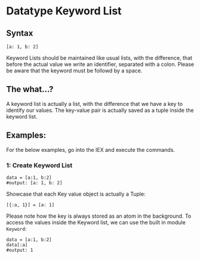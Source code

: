 # Datatype Keyword List
## Syntax
```
[a: 1, b: 2]
```
Keyword Lists should be maintained like usual lists, with the difference, that before the actual value we write an identifier, separated with a colon. Please be aware that the keyword must be followd by a space.

## The what...?
A keyword list is actually a list, with the difference that we have a key to identify our values. The key-value pair is actually saved as a tuple inside the keyword list.

## Examples:
For the below examples, go into the IEX and execute the commands.

### 1: Create Keyword List
```
data = [a:1, b:2]
#output: [a: 1, b: 2]
```
Showcase that each Key value object is actually a Tuple:
```
[{:a, 1}] = [a: 1]
```

Please note how the key is always stored as an atom in the background.
To access the values inside the Keyword list, we can use the built in module ```Keyword```:
```
data = [a:1, b:2]
data[:a]
#output: 1
```
